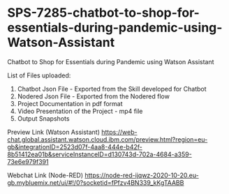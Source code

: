 # SPS-7285-chatbot-to-shop-for-essentials-during-pandemic-using-Watson-Assistant
Chatbot to Shop for Essentials during Pandemic using Watson Assistant

List of Files uploaded:
1. Chatbot Json File - Exported from the Skill developed for Chatbot
2. Nodered Json File - Exported from the Nodered flow
3. Project Documentation in pdf format
4. Video Presentation of the Project - mp4 file
5. Output Snapshots 

Preview Link (Watson Assistant)
https://web-chat.global.assistant.watson.cloud.ibm.com/preview.html?region=eu-gb&integrationID=2523d07f-4aa8-444e-b42f-8b51412ea01b&serviceInstanceID=d130743d-702a-4684-a359-73e6e979f391

Webchat Link (Node-RED)
https://node-red-ijqwz-2020-10-20.eu-gb.mybluemix.net/ui/#!/0?socketid=fPfzv4BN339_kKgTAABB

